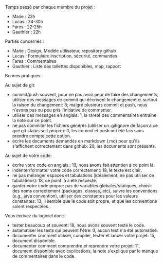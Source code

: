 Temps passé par chaque membre du projet :

- Marie : 22h
- Lucas : 24-30h
- Fares : 22-25h
- Gauthier : 22h

Parties concernés : 

- Marie : Design, Modèle utilisateur, repository github
- Lucas : Formulaire inscription, sécurité, commandes
- Fares : Commentaires
- Gauthier : Liste des toilettes disponibles, map, rapport

Bonnes pratiques :

Au sujet de git:

- commit/push souvent, pour ne pas avoir peur de faire des changements,
    utiliser des messages de commit qui décrivent le changement et surtout la raison du changement: 8; malgré plusieurs commit et push, nous n'avons pas ou peu pris l'initiative de commenter.
- utiliser des messages en anglais: 1, la rareté des commentaires entraine la note sur ce point.
- ne pas commiter les fichiers générés (utiliser un .gitignore de façon à ce que git status soit propre): 0, les commit et push ont été fais sans prendre compte cette option.
- écrire les documents demandés en markdown (.md) pour qu'ils s'affichent correctement dans github: 20, les documents sont présents.

Au sujet de votre code:

- écrire votre code en anglais : 19, nous avons fait attention à ce point là.
- indenter/formatter votre code correctement: 18, le texte est clair.
- ne pas mélanger espaces et tabulations (idéalement, ne pas utiliser de tabulations): 18, ce point là a été respecté.
- garder votre code propre: pas de variables globales/statiques, choisir des noms correctement (packages, classes, etc), suivre les conventions (e.g., java convention), utiliser des constantes pour les valeurs constantes: 13, il semble que le code soit propre, et que les conventions soient respectées. 

Vous écrivez du logiciel donc :

- tester beaucoup et souvent: 18, nous avons souvent testé le code.
- automatiser les tests qui peuvent l'être: 0, aucun test n'a été automatisé.
- documenter comment utiliser, compiler, tester et lancer votre projet: 15, document disponible.
- documenter comment comprendre et reprendre votre projet: 11, document disponible avec explications, la note s'explique par le manque de commentaires dans le code.


